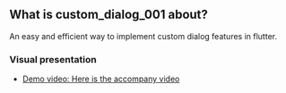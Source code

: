 ## What is custom_dialog_001 about?

An easy and efficient way to implement custom dialog features in flutter.

### Visual presentation

- [Demo video: Here is the accompany video](https://www.awesomescreenshot.com/image/27991395?key=853b22e98904ced7b8875f1cee453eb1)